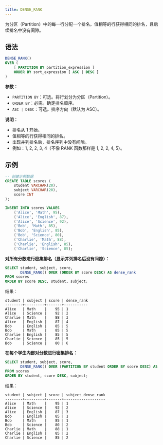 ```yaml
---
title: DENSE_RANK
---
```


为分区（Partition）中的每一行分配一个排名。值相等的行获得相同的排名，且后续排名中没有间隙。

## 语法

```sql
DENSE_RANK() 
OVER (
    [ PARTITION BY partition_expression ]
    ORDER BY sort_expression [ ASC | DESC ]
)
```

**参数：**
- `PARTITION BY`：可选。将行划分为分区（Partition）。
- `ORDER BY`：必需。确定排名顺序。
- `ASC | DESC`：可选。排序方向（默认为 ASC）。

**说明：**
- 排名从 1 开始。
- 值相等的行获得相同的排名。
- 出现并列排名后，排名序列中没有间隙。
- 例如：1, 2, 2, 3, 4（不像 RANK 函数那样是 1, 2, 2, 4, 5）。

## 示例

```sql
-- 创建示例数据
CREATE TABLE scores (
    student VARCHAR(20),
    subject VARCHAR(20),
    score INT
);

INSERT INTO scores VALUES
    ('Alice', 'Math', 95),
    ('Alice', 'English', 87),
    ('Alice', 'Science', 92),
    ('Bob', 'Math', 85),
    ('Bob', 'English', 85),
    ('Bob', 'Science', 80),
    ('Charlie', 'Math', 88),
    ('Charlie', 'English', 85),
    ('Charlie', 'Science', 85);
```

**对所有分数进行密集排名（显示并列排名后没有间隙）：**

```sql
SELECT student, subject, score,
       DENSE_RANK() OVER (ORDER BY score DESC) AS dense_rank
FROM scores
ORDER BY score DESC, student, subject;
```

结果：
```
student | subject | score | dense_rank
--------+---------+-------+-----------
Alice   | Math    |    95 | 1
Alice   | Science |    92 | 2
Charlie | Math    |    88 | 3
Alice   | English |    87 | 4
Bob     | English |    85 | 5
Bob     | Math    |    85 | 5
Charlie | English |    85 | 5
Charlie | Science |    85 | 5
Bob     | Science |    80 | 6
```

**在每个学生内部对分数进行密集排名：**

```sql
SELECT student, subject, score,
       DENSE_RANK() OVER (PARTITION BY student ORDER BY score DESC) AS subject_dense_rank
FROM scores
ORDER BY student, score DESC, subject;
```

结果：
```
student | subject | score | subject_dense_rank
--------+---------+-------+-------------------
Alice   | Math    |    95 | 1
Alice   | Science |    92 | 2
Alice   | English |    87 | 3
Bob     | English |    85 | 1
Bob     | Math    |    85 | 1
Bob     | Science |    80 | 2
Charlie | Math    |    88 | 1
Charlie | English |    85 | 2
Charlie | Science |    85 | 2
```